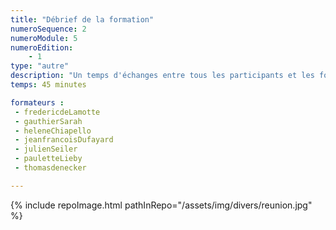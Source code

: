 ```yaml
---
title: "Débrief de la formation"
numeroSequence: 2
numeroModule: 5
numeroEdition:
    - 1
type: "autre"
description: "Un temps d'échanges entre tous les participants et les formateurs"
temps: 45 minutes

formateurs : 
 - fredericdeLamotte
 - gauthierSarah
 - heleneChiapello
 - jeanfrancoisDufayard
 - julienSeiler
 - pauletteLieby
 - thomasdenecker

---
```


{% include repoImage.html pathInRepo="/assets/img/divers/reunion.jpg" %}

